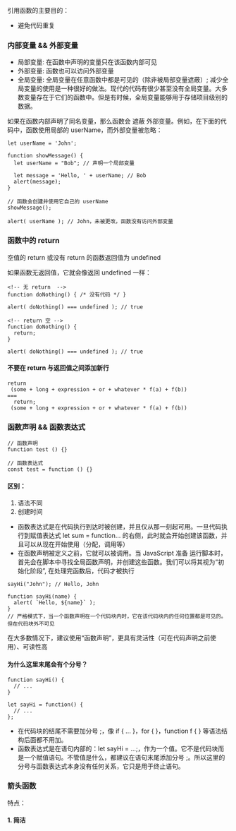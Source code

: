 引用函数的主要目的：
- 避免代码重复

### 内部变量 && 外部变量
- 局部变量: 在函数中声明的变量只在该函数内部可见
- 外部变量: 函数也可以访问外部变量
- 全局变量: 全局变量在任意函数中都是可见的（除非被局部变量遮蔽）; 减少全局变量的使用是一种很好的做法。现代的代码有很少甚至没有全局变量。大多数变量存在于它们的函数中。但是有时候，全局变量能够用于存储项目级别的数据。

如果在函数内部声明了同名变量，那么函数会 遮蔽 外部变量。例如，在下面的代码中，函数使用局部的 userName，而外部变量被忽略：
```
let userName = 'John';

function showMessage() {
  let userName = "Bob"; // 声明一个局部变量

  let message = 'Hello, ' + userName; // Bob
  alert(message);
}

// 函数会创建并使用它自己的 userName
showMessage();

alert( userName ); // John，未被更改，函数没有访问外部变量
```

### 函数中的 return
空值的 return 或没有 return 的函数返回值为 undefined

如果函数无返回值，它就会像返回 undefined 一样：
```
<!-- 无 return  -->
function doNothing() { /* 没有代码 */ }

alert( doNothing() === undefined ); // true

<!-- return 空 -->
function doNothing() {
  return;
}

alert( doNothing() === undefined ); // true
```
#### 不要在 return 与返回值之间添加新行
```
return
 (some + long + expression + or + whatever * f(a) + f(b))
=== 
  return;
 (some + long + expression + or + whatever * f(a) + f(b))
 ```

 ### 函数声明 && 函数表达式
 ```
 // 函数声明
 function test () {}

 // 函数表达式
 const test = function () {}
 ```
 #### 区别：
1. 语法不同
2. 创建时间
- 函数表达式是在代码执行到达时被创建，并且仅从那一刻起可用。一旦代码执行到赋值表达式 let sum = function… 的右侧，此时就会开始创建该函数，并且可以从现在开始使用（分配，调用等）
- 在函数声明被定义之前，它就可以被调用。当 JavaScript 准备 运行脚本时，首先会在脚本中寻找全局函数声明，并创建这些函数。我们可以将其视为“初始化阶段”, 在处理完函数后，代码才被执行
```
sayHi("John"); // Hello, John

function sayHi(name) {
  alert( `Hello, ${name}` );
}
// 严格模式下，当一个函数声明在一个代码块内时，它在该代码块内的任何位置都是可见的。但在代码块外不可见
```
在大多数情况下，建议使用“函数声明”，更具有灵活性（可在代码声明之前使用）、可读性高

 #### 为什么这里末尾会有个分号？
```
function sayHi() {
  // ...
}

let sayHi = function() {
  // ...
};
```
- 在代码块的结尾不需要加分号 ;，像 if { ... }，for { }，function f { } 等语法结构后面都不用加。
- 函数表达式是在语句内部的：let sayHi = ...;，作为一个值。它不是代码块而是一个赋值语句。不管值是什么，都建议在语句末尾添加分号 ;。所以这里的分号与函数表达式本身没有任何关系，它只是用于终止语句。

### 箭头函数
特点：
#### 1. 简洁
